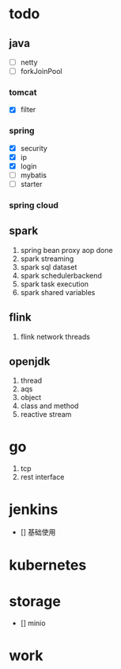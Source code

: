 # todo

## java 
- [ ] netty
- [ ] forkJoinPool

### tomcat 
- [x] filter 

### spring
- [x] security
- [x] ip
- [x] login
- [ ] mybatis
- [ ] starter

### spring cloud
  
## spark
1. spring bean proxy aop done
2. spark streaming
3. spark sql dataset
4. spark schedulerbackend
5. spark task execution
6. spark shared variables

## flink

1. flink network threads


## openjdk
1. thread
2. aqs
3. object
4. class and method
5. reactive stream

# go

1. tcp
2. rest interface

# jenkins
- [] 基础使用

# kubernetes


# storage
- [] minio

# work






